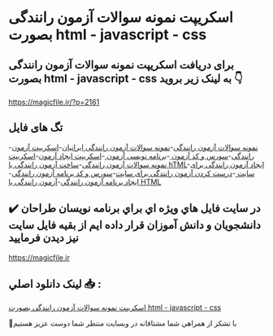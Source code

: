 # اسکریپت نمونه سوالات آزمون رانندگی بصورت html - javascript - css

## برای دریافت اسکریپت نمونه سوالات آزمون رانندگی بصورت html - javascript - css به لینک زیر بروید 👇

https://magicfile.ir/?p=2161

## تگ های فایل

-[نمونه سوالات آزمون رانندگی](https://magicfile.ir/product/%d8%a7%d8%b3%da%a9%d8%b1%db%8c%d9%be%d8%aa-%d9%86%d9%85%d9%88%d9%86%d9%87-%d8%b3%d9%88%d8%a7%d9%84%d8%a7%d8%aa-%d8%a2%d8%b2%d9%85%d9%88%d9%86-%d8%b1%d8%a7%d9%86%d9%86%d8%af%da%af%db%8c-%d8%a8%d8%b5%d9%88%d8%b1%d8%aa-html-javascript-css/)-[نمونه سوالات آزمون رانندگی ایرانیان](https://magicfile.ir/product/%d8%a7%d8%b3%da%a9%d8%b1%db%8c%d9%be%d8%aa-%d9%86%d9%85%d9%88%d9%86%d9%87-%d8%b3%d9%88%d8%a7%d9%84%d8%a7%d8%aa-%d8%a2%d8%b2%d9%85%d9%88%d9%86-%d8%b1%d8%a7%d9%86%d9%86%d8%af%da%af%db%8c-%d8%a8%d8%b5%d9%88%d8%b1%d8%aa-html-javascript-css/)-[اسکریپت آزمون رانندگی](https://magicfile.ir/product/%d8%a7%d8%b3%da%a9%d8%b1%db%8c%d9%be%d8%aa-%d9%86%d9%85%d9%88%d9%86%d9%87-%d8%b3%d9%88%d8%a7%d9%84%d8%a7%d8%aa-%d8%a2%d8%b2%d9%85%d9%88%d9%86-%d8%b1%d8%a7%d9%86%d9%86%d8%af%da%af%db%8c-%d8%a8%d8%b5%d9%88%d8%b1%d8%aa-html-javascript-css/)-[سورس و کد آزمون ](https://magicfile.ir/product/%d8%a7%d8%b3%da%a9%d8%b1%db%8c%d9%be%d8%aa-%d9%86%d9%85%d9%88%d9%86%d9%87-%d8%b3%d9%88%d8%a7%d9%84%d8%a7%d8%aa-%d8%a2%d8%b2%d9%85%d9%88%d9%86-%d8%b1%d8%a7%d9%86%d9%86%d8%af%da%af%db%8c-%d8%a8%d8%b5%d9%88%d8%b1%d8%aa-html-javascript-css/)-[برنامه نویسی آزمون ](https://magicfile.ir/product/%d8%a7%d8%b3%da%a9%d8%b1%db%8c%d9%be%d8%aa-%d9%86%d9%85%d9%88%d9%86%d9%87-%d8%b3%d9%88%d8%a7%d9%84%d8%a7%d8%aa-%d8%a2%d8%b2%d9%85%d9%88%d9%86-%d8%b1%d8%a7%d9%86%d9%86%d8%af%da%af%db%8c-%d8%a8%d8%b5%d9%88%d8%b1%d8%aa-html-javascript-css/)-[اسکریپت ایجاد آزمون](https://magicfile.ir/product/%d8%a7%d8%b3%da%a9%d8%b1%db%8c%d9%be%d8%aa-%d9%86%d9%85%d9%88%d9%86%d9%87-%d8%b3%d9%88%d8%a7%d9%84%d8%a7%d8%aa-%d8%a2%d8%b2%d9%85%d9%88%d9%86-%d8%b1%d8%a7%d9%86%d9%86%d8%af%da%af%db%8c-%d8%a8%d8%b5%d9%88%d8%b1%d8%aa-html-javascript-css/)-[اسکریپت نمونه سوالات آزمون رانندگی](https://magicfile.ir/product/%d8%a7%d8%b3%da%a9%d8%b1%db%8c%d9%be%d8%aa-%d9%86%d9%85%d9%88%d9%86%d9%87-%d8%b3%d9%88%d8%a7%d9%84%d8%a7%d8%aa-%d8%a2%d8%b2%d9%85%d9%88%d9%86-%d8%b1%d8%a7%d9%86%d9%86%d8%af%da%af%db%8c-%d8%a8%d8%b5%d9%88%d8%b1%d8%aa-html-javascript-css/)-[ساخت آزمون رانندگی با hTML](https://magicfile.ir/product/%d8%a7%d8%b3%da%a9%d8%b1%db%8c%d9%be%d8%aa-%d9%86%d9%85%d9%88%d9%86%d9%87-%d8%b3%d9%88%d8%a7%d9%84%d8%a7%d8%aa-%d8%a2%d8%b2%d9%85%d9%88%d9%86-%d8%b1%d8%a7%d9%86%d9%86%d8%af%da%af%db%8c-%d8%a8%d8%b5%d9%88%d8%b1%d8%aa-html-javascript-css/)-[ایجاد آزمون رانندگی برای سایت ](https://magicfile.ir/product/%d8%a7%d8%b3%da%a9%d8%b1%db%8c%d9%be%d8%aa-%d9%86%d9%85%d9%88%d9%86%d9%87-%d8%b3%d9%88%d8%a7%d9%84%d8%a7%d8%aa-%d8%a2%d8%b2%d9%85%d9%88%d9%86-%d8%b1%d8%a7%d9%86%d9%86%d8%af%da%af%db%8c-%d8%a8%d8%b5%d9%88%d8%b1%d8%aa-html-javascript-css/)-[درست کردن آزمون رانندگی برای سایت](https://magicfile.ir/product/%d8%a7%d8%b3%da%a9%d8%b1%db%8c%d9%be%d8%aa-%d9%86%d9%85%d9%88%d9%86%d9%87-%d8%b3%d9%88%d8%a7%d9%84%d8%a7%d8%aa-%d8%a2%d8%b2%d9%85%d9%88%d9%86-%d8%b1%d8%a7%d9%86%d9%86%d8%af%da%af%db%8c-%d8%a8%d8%b5%d9%88%d8%b1%d8%aa-html-javascript-css/)-[سورس و کد برنامه آزمون رانندگی](https://magicfile.ir/product/%d8%a7%d8%b3%da%a9%d8%b1%db%8c%d9%be%d8%aa-%d9%86%d9%85%d9%88%d9%86%d9%87-%d8%b3%d9%88%d8%a7%d9%84%d8%a7%d8%aa-%d8%a2%d8%b2%d9%85%d9%88%d9%86-%d8%b1%d8%a7%d9%86%d9%86%d8%af%da%af%db%8c-%d8%a8%d8%b5%d9%88%d8%b1%d8%aa-html-javascript-css/)-[ایجاد برنامه آزمون رانندگی](https://magicfile.ir/product/%d8%a7%d8%b3%da%a9%d8%b1%db%8c%d9%be%d8%aa-%d9%86%d9%85%d9%88%d9%86%d9%87-%d8%b3%d9%88%d8%a7%d9%84%d8%a7%d8%aa-%d8%a2%d8%b2%d9%85%d9%88%d9%86-%d8%b1%d8%a7%d9%86%d9%86%d8%af%da%af%db%8c-%d8%a8%d8%b5%d9%88%d8%b1%d8%aa-html-javascript-css/)-[آزمون رانندگی با HTML](https://magicfile.ir/product/%d8%a7%d8%b3%da%a9%d8%b1%db%8c%d9%be%d8%aa-%d9%86%d9%85%d9%88%d9%86%d9%87-%d8%b3%d9%88%d8%a7%d9%84%d8%a7%d8%aa-%d8%a2%d8%b2%d9%85%d9%88%d9%86-%d8%b1%d8%a7%d9%86%d9%86%d8%af%da%af%db%8c-%d8%a8%d8%b5%d9%88%d8%b1%d8%aa-html-javascript-css/)

## ✔️ در سايت فايل هاي ويژه اي براي برنامه نويسان طراحان دانشجويان و دانش آموزان قرار داده ايم از بقيه فايل سايت نيز ديدن فرماييد

https://magicfile.ir


## لينک دانلود اصلي 📥 :

[اسکریپت نمونه سوالات آزمون رانندگی بصورت html - javascript - css](https://magicfile.ir/product/%d8%a7%d8%b3%da%a9%d8%b1%db%8c%d9%be%d8%aa-%d9%86%d9%85%d9%88%d9%86%d9%87-%d8%b3%d9%88%d8%a7%d9%84%d8%a7%d8%aa-%d8%a2%d8%b2%d9%85%d9%88%d9%86-%d8%b1%d8%a7%d9%86%d9%86%d8%af%da%af%db%8c-%d8%a8%d8%b5%d9%88%d8%b1%d8%aa-html-javascript-css/) 


🙏با تشکر از همراهي شما مشتاقانه در وبسایت منتظر شما دوست عزیز هستیم

